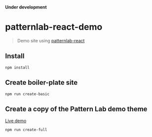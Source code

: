 **Under development**

# patternlab-react-demo
> Demo site using [patternlab-react](https://github.com/peteyg99/patternlab-react)



## Install
```
npm install
```


## Create boiler-plate site
```
npm run create-basic
```


## Create a copy of the Pattern Lab demo theme

[Live demo](http://damianmcnulty.github.io/patternlab-react-demo/style-guide)
```
npm run create-full
```
